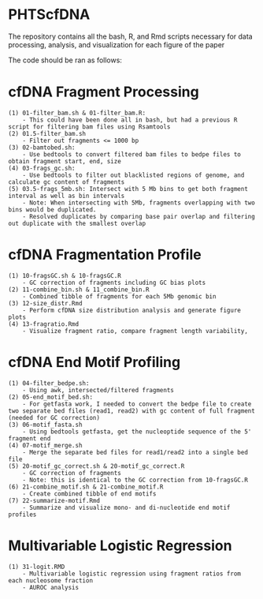 # PHTScfDNA

The repository contains all the bash, R, and Rmd scripts necessary for data processing, analysis, and visualization for each figure of the paper 

The code should be ran as follows: 

# cfDNA Fragment Processing
    (1) 01-filter_bam.sh & 01-filter_bam.R:
		- This could have been done all in bash, but had a previous R script for filtering bam files using Rsamtools
    (2) 01.5-filter_bam.sh
        - Filter out fragments <= 1000 bp
    (3) 02-bamtobed.sh: 
        - Use bedtools to convert filtered bam files to bedpe files to obtain fragment start, end, size
    (4) 03-frags_gc.sh: 
        - Use bedtools to filter out blacklisted regions of genome, and calculate gc content of fragments
    (5) 03.5-frags_5mb.sh: Intersect with 5 Mb bins to get both fragment interval as well as bin intervals 
        - Note: When intersecting with 5Mb, fragments overlapping with two bins would be duplicated.
        - Resolved duplicates by comparing base pair overlap and filtering out duplicate with the smallest overlap
 # cfDNA Fragmentation Profile
 
 	(1) 10-fragsGC.sh & 10-fragsGC.R
		- GC correction of fragments including GC bias plots
	(2) 11-combine_bin.sh & 11_combine_bin.R
		- Combined tibble of fragments for each 5Mb genomic bin 
	(3) 12-size_distr.Rmd 
		- Perform cfDNA size distribution analysis and generate figure plots 
	(4) 13-fragratio.Rmd
		- Visualize fragment ratio, compare fragment length variability, 
 
 # cfDNA End Motif Profiling 
    (1) 04-filter_bedpe.sh: 
        - Using awk, intersected/filtered fragments 
    (2) 05-end_motif_bed.sh:
        - For getfasta work, I needed to convert the bedpe file to create two separate bed files (read1, read2) with gc content of full fragment (needed for GC correction)
    (3) 06-motif_fasta.sh
        - Using bedtools getfasta, get the nucleoptide sequence of the 5' fragment end 
    (4) 07-motif_merge.sh
        - Merge the separate bed files for read1/read2 into a single bed file
    (5) 20-motif_gc_correct.sh & 20-motif_gc_correct.R
        - GC correction of fragments 
        - Note: this is identical to the GC correction from 10-fragsGC.R
    (6) 21-combine_motif.sh & 21-combine_motif.R
		- Create combined tibble of end motifs 
	(7) 22-summarize-motif.Rmd
		- Summarize and visualize mono- and di-nucleotide end motif profiles 
	
 # Multivariable Logistic Regression
    (1) 31-logit.RMD
		- Multivariable logistic regression using fragment ratios from each nucleosome fraction
		- AUROC analysis 
		

        
        
      
